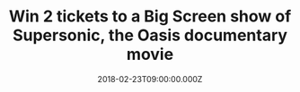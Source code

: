 ---
campaign-uuid: "c-3c31976a-82ef-4ed3-8dcc-68994f149cff"
type: "Preview"
category: "Competition"
date: "2018-02-23T09:00:00.000Z"
end-date: "2018-03-01T14:00:00.000Z"
disable-form: false
is_promoted: false
has_entry_page: true
title: "Win 2 tickets to a Big Screen show of Supersonic, the Oasis documentary movie"
competition-description: "Calling all OASIS fans! Supersonic is coming to a cinema\
  \ near you and thanks to NME you could be there! We’re giving away 5 pairs of 2\
  \ tickets to the movie of the year 2016! \r\n<p>If you don't want to miss it, click\
  \ here for a chance to win!</p>"
hero-header: "Win 2 tickets to a Big Screen show of Supersonic, the Oasis documentary\
  \ movie"
terms-confirmation: "N/A"
banner-img: "https://assets.expresslyapp.com/asset-beee463d-7a8d-400e-9a2b-8bcf9505f084.jpg"
logo-left-href: "http://nme.com/"
logo-left-image: "https://assets.expresslyapp.com/asset-99d383be-a97d-41a8-a77d-4782e0c2efa7.jpg"
logo-left-title: "VUE"
bg-image-hero: "https://assets.expresslyapp.com/asset-f269a838-e0d6-40d8-97e1-1e0772b898cd.jpg"
bg-image-first: "https://assets.expresslyapp.com/asset-3f76d595-915a-4b0c-a893-98e379e697e0.jpg"
bg-image-second: "https://assets.expresslyapp.com/asset-39bcd330-be0a-4c42-9c87-c7a945a23628.jpg"
bg-image-third: "https://assets.expresslyapp.com/asset-0ba77a4d-42ce-4b93-972f-e63b2bdfd438.jpg"
section1-content: "Whether you have seen it or not, you cannot miss the opportunity\
  \ of winning 2 tickets to see the amazing documentary of the band that have sold\
  \ over 85 million records worldwide Oasis!\r\n\r\n<p>The film details the history\
  \ of the band during their formative years and their success in the 1990s featuring\
  \ exclusive bonus content such as off-screen interviews, archive video of concerts…\
  \ and many more!</p>"
section2-content: "Your world's leading cinema operators VUE, managing the most respected\
  \ brands in European markets will bring you the major Oasis documentary movie. <p>Does\
  \ it sound like the perfect plan to you?</p>"
section3-content: "<p>Get ready, because on Thursday 8th of March at 19:00... you\
  \ have a date with Supersonic!</p> \r\n\r\n<p>VUE will screen the documentary movie\
  \ in 10 cinemas across the UK. The lucky ones are: VUE Bolton, Bristol Cribbs, Cheshire\
  \ Oaks, Edinburgh Omni, Gateshead, Hamilton, Islington, Leeds Light, Manchester\
  \ Printworks, Plymouth, Portsmouth and West End!</p>\r\n\r\n<p>NME is here to get\
  \ you there! so if you are an Oasis fan, get yourself and a friend to complete the\
  \ form below and you could see the Gallagher brothers on the big screen!</p>\r\n\
  <p>Good luck!</p>"
entry-title: "Win 2 tickets to a Big Screen show of Supersonic, the Oasis documentary\
  \ movie"
entry-content: "<p>Win 2 tickets to see Supersonic, the greatest documentary of the\
  \ Oasis band.</p> <p> Enter the draw by completing the form below before 14:00pm\
  \ on 01/03/2018.</p>"
has-winner: false
prize-description: "Win 2 tickets to a Big Screen show of Supersonic, the Oasis documentary\
  \ movie"
---